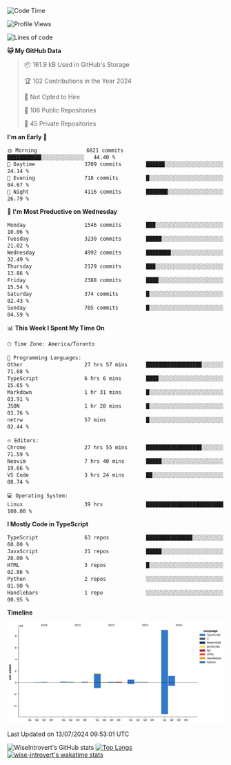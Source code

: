 <!--START_SECTION:waka-->
![Code Time](http://img.shields.io/badge/Code%20Time-1%2C894%20hrs%207%20mins-blue)

![Profile Views](http://img.shields.io/badge/Profile%20Views-0-blue)

![Lines of code](https://img.shields.io/badge/From%20Hello%20World%20I%27ve%20Written-12.9%20million%20lines%20of%20code-blue)

**🐱 My GitHub Data** 

> 📦 161.9 kB Used in GitHub's Storage 
 > 
> 🏆 102 Contributions in the Year 2024
 > 
> 🚫 Not Opted to Hire
 > 
> 📜 106 Public Repositories 
 > 
> 🔑 45 Private Repositories 
 > 
**I'm an Early 🐤** 

```text
🌞 Morning                6821 commits        ███████████░░░░░░░░░░░░░░   44.40 % 
🌆 Daytime                3709 commits        ██████░░░░░░░░░░░░░░░░░░░   24.14 % 
🌃 Evening                718 commits         █░░░░░░░░░░░░░░░░░░░░░░░░   04.67 % 
🌙 Night                  4116 commits        ███████░░░░░░░░░░░░░░░░░░   26.79 % 
```
📅 **I'm Most Productive on Wednesday** 

```text
Monday                   1546 commits        ███░░░░░░░░░░░░░░░░░░░░░░   10.06 % 
Tuesday                  3230 commits        █████░░░░░░░░░░░░░░░░░░░░   21.02 % 
Wednesday                4992 commits        ████████░░░░░░░░░░░░░░░░░   32.49 % 
Thursday                 2129 commits        ███░░░░░░░░░░░░░░░░░░░░░░   13.86 % 
Friday                   2388 commits        ████░░░░░░░░░░░░░░░░░░░░░   15.54 % 
Saturday                 374 commits         █░░░░░░░░░░░░░░░░░░░░░░░░   02.43 % 
Sunday                   705 commits         █░░░░░░░░░░░░░░░░░░░░░░░░   04.59 % 
```


📊 **This Week I Spent My Time On** 

```text
🕑︎ Time Zone: America/Toronto

💬 Programming Languages: 
Other                    27 hrs 57 mins      ██████████████████░░░░░░░   71.68 % 
TypeScript               6 hrs 6 mins        ████░░░░░░░░░░░░░░░░░░░░░   15.65 % 
Markdown                 1 hr 31 mins        █░░░░░░░░░░░░░░░░░░░░░░░░   03.91 % 
JSON                     1 hr 28 mins        █░░░░░░░░░░░░░░░░░░░░░░░░   03.76 % 
netrw                    57 mins             █░░░░░░░░░░░░░░░░░░░░░░░░   02.44 % 

🔥 Editors: 
Chrome                   27 hrs 55 mins      ██████████████████░░░░░░░   71.59 % 
Neovim                   7 hrs 40 mins       █████░░░░░░░░░░░░░░░░░░░░   19.66 % 
VS Code                  3 hrs 24 mins       ██░░░░░░░░░░░░░░░░░░░░░░░   08.74 % 

💻 Operating System: 
Linux                    39 hrs              █████████████████████████   100.00 % 
```

**I Mostly Code in TypeScript** 

```text
TypeScript               63 repos            ███████████████░░░░░░░░░░   60.00 % 
JavaScript               21 repos            █████░░░░░░░░░░░░░░░░░░░░   20.00 % 
HTML                     3 repos             █░░░░░░░░░░░░░░░░░░░░░░░░   02.86 % 
Python                   2 repos             ░░░░░░░░░░░░░░░░░░░░░░░░░   01.90 % 
Handlebars               1 repo              ░░░░░░░░░░░░░░░░░░░░░░░░░   00.95 % 
```



**Timeline**

![Lines of Code chart](https://raw.githubusercontent.com/wise-introvert/wise-introvert/master/assets/bar_graph.png)


 Last Updated on 13/07/2024 09:53:01 UTC
<!--END_SECTION:waka-->

![WiseIntrovert's GitHub stats](https://github-readme-stats.vercel.app/api?username=wise-introvert&count_private=true&show_icons=true)
[![Top Langs](https://github-readme-stats.vercel.app/api/top-langs/?username=wise-introvert&langs_count=10)](https://github.com/anuraghazra/github-readme-stats)
[![wise-introvert's wakatime stats](https://github-readme-stats.vercel.app/api/wakatime?username=wiseintrovert)](https://github.com/anuraghazra/github-readme-stats)
